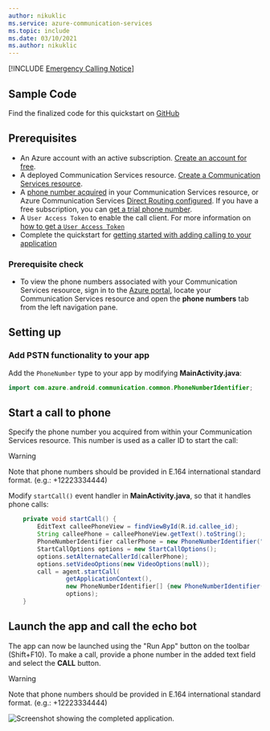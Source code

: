 ```yaml
---
author: nikuklic
ms.service: azure-communication-services
ms.topic: include
ms.date: 03/10/2021
ms.author: nikuklic
---
```

[!INCLUDE [Emergency Calling Notice](../../../includes/emergency-calling-notice-include.md)]

## Sample Code

Find the finalized code for this quickstart on [GitHub](https://github.com/Azure-Samples/communication-services-android-quickstarts/tree/main/Add%20Telephone%20Calling)

## Prerequisites

- An Azure account with an active subscription. [Create an account for free](https://azure.microsoft.com/free/?WT.mc_id=A261C142F). 
- A deployed Communication Services resource. [Create a Communication Services resource](../../create-communication-resource.md).
- A [phone number acquired](../get-phone-number.md) in your Communication Services resource, or Azure Communication Services [Direct Routing configured](../../../concepts/telephony/direct-routing-provisioning.md). If you have a free subscription, you can [get a trial phone number](../../telephony/get-trial-phone-number.md).
- A `User Access Token` to enable the call client. For more information on [how to get a `User Access Token`](../../identity/access-tokens.md)
- Complete the quickstart for [getting started with adding calling to your application](../../voice-video-calling/getting-started-with-calling.md)

### Prerequisite check

- To view the phone numbers associated with your Communication Services resource, sign in to the [Azure portal](https://portal.azure.com/), locate your Communication Services resource and open the **phone numbers** tab from the left navigation pane.

## Setting up

### Add PSTN functionality to your app

Add the `PhoneNumber` type to your app by modifying **MainActivity.java**:

```java
import com.azure.android.communication.common.PhoneNumberIdentifier;
```

## Start a call to phone

Specify the phone number you acquired from within your Communication Services resource. This number is used as a caller ID to start the call:

> [!WARNING]
> Note that phone numbers should be provided in E.164 international standard format. (e.g.: +12223334444)

Modify `startCall()` event handler in **MainActivity.java**, so that it handles phone calls:

```java
    private void startCall() {
        EditText calleePhoneView = findViewById(R.id.callee_id);
        String calleePhone = calleePhoneView.getText().toString();
        PhoneNumberIdentifier callerPhone = new PhoneNumberIdentifier("+12223334444");
        StartCallOptions options = new StartCallOptions();
        options.setAlternateCallerId(callerPhone);
        options.setVideoOptions(new VideoOptions(null));
        call = agent.startCall(
                getApplicationContext(),
                new PhoneNumberIdentifier[] {new PhoneNumberIdentifier(calleePhone)},
                options);
    }
```

## Launch the app and call the echo bot

The app can now be launched using the "Run App" button on the toolbar (Shift+F10). To make a call, provide a phone number in the added text field and select the **CALL** button.
> [!WARNING]
> Note that phone numbers should be provided in E.164 international standard format. (e.g.: +12223334444)

![Screenshot showing the completed application.](../media/pstn-call/quickstart-android-call-pstn.png)
